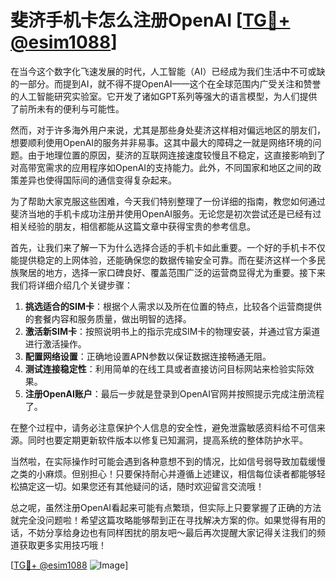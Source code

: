 # 斐济手机卡怎么注册OpenAI [[TG💪+ @esim1088](https://t.me/s/esim1088)]

在当今这个数字化飞速发展的时代，人工智能（AI）已经成为我们生活中不可或缺的一部分。而提到AI，就不得不提OpenAI——这个在全球范围内广受关注和赞誉的人工智能研究实验室。它开发了诸如GPT系列等强大的语言模型，为人们提供了前所未有的便利与可能性。

然而，对于许多海外用户来说，尤其是那些身处斐济这样相对偏远地区的朋友们，想要顺利使用OpenAI的服务并非易事。这其中最大的障碍之一就是网络环境的问题。由于地理位置的原因，斐济的互联网连接速度较慢且不稳定，这直接影响到了对高带宽需求的应用程序如OpenAI的支持能力。此外，不同国家和地区之间的政策差异也使得国际间的通信变得复杂起来。

为了帮助大家克服这些困难，今天我们特别整理了一份详细的指南，教您如何通过斐济当地的手机卡成功注册并使用OpenAI服务。无论您是初次尝试还是已经有过相关经验的朋友，相信都能从这篇文章中获得宝贵的参考信息。

首先，让我们来了解一下为什么选择合适的手机卡如此重要。一个好的手机卡不仅能提供稳定的上网体验，还能确保您的数据传输安全可靠。而在斐济这样一个多民族聚居的地方，选择一家口碑良好、覆盖范围广泛的运营商显得尤为重要。接下来我们将详细介绍几个关键步骤：

1. **挑选适合的SIM卡**：根据个人需求以及所在位置的特点，比较各个运营商提供的套餐内容和服务质量，做出明智的选择。
2. **激活新SIM卡**：按照说明书上的指示完成SIM卡的物理安装，并通过官方渠道进行激活操作。
3. **配置网络设置**：正确地设置APN参数以保证数据连接畅通无阻。
4. **测试连接稳定性**：利用简单的在线工具或者直接访问目标网站来检验实际效果。
5. **注册OpenAI账户**：最后一步就是登录到OpenAI官网并按照提示完成注册流程了。

在整个过程中，请务必注意保护个人信息的安全性，避免泄露敏感资料给不可信来源。同时也要定期更新软件版本以修复已知漏洞，提高系统的整体防护水平。

当然啦，在实际操作时可能会遇到各种意想不到的情况，比如信号弱导致加载缓慢之类的小麻烦。但别担心！只要保持耐心并遵循上述建议，相信每位读者都能够轻松搞定这一切。如果您还有其他疑问的话，随时欢迎留言交流哦！

总之呢，虽然注册OpenAI看起来可能有点繁琐，但实际上只要掌握了正确的方法就完全没问题啦！希望这篇攻略能够帮到正在寻找解决方案的你。如果觉得有用的话，不妨分享给身边也有同样困扰的朋友吧～最后再次提醒大家记得关注我们的频道获取更多实用技巧哦！

[[TG💪+ @esim1088](https://t.me/s/esim1088) ![Image](https://i.postimg.cc/4NQfJmqS/Snipaste-2025-05-13-00-14-12.png)]